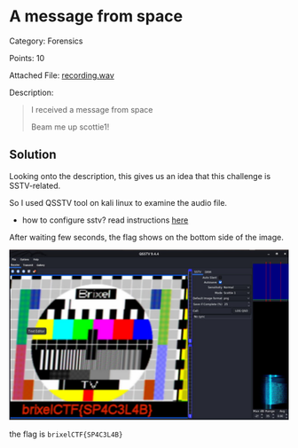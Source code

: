 # A message from space

Category: Forensics

Points: 10

Attached File: [recording.wav](files/recording.wav)

Description:

> I received a message from space
>
> Beam me up scottie1!

## Solution

Looking onto the description, this gives us an idea that this challenge is SSTV-related.

So I used QSSTV tool on kali linux to examine the audio file.
- how to configure sstv? read instructions [here](https://ourcodeworld.com/articles/read/956/how-to-convert-decode-a-slow-scan-television-transmissions-sstv-audio-file-to-images-using-qsstv-in-ubuntu-18-04)

After waiting few seconds, the flag shows on the bottom side of the image.

![qsstv](files/qsstv.jpg)

the flag is `brixelCTF{SP4C3L4B}`